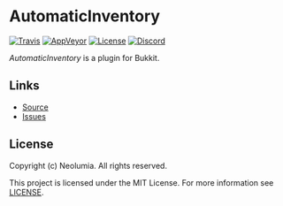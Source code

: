 # AutomaticInventory 
[![Travis](https://img.shields.io/travis/neolumia/automatic-inventory.svg?style=flat-square&label=Travis&logo=travis)](https://travis-ci.org/neolumia/automatic-inventory)
[![AppVeyor](https://img.shields.io/appveyor/ci/conreptio/automatic-inventory.svg?style=flat-square&label=AppVeyor&logo=appveyor)](https://ci.appveyor.com/project/conreptio/automatic-inventory)
[![License](https://img.shields.io/github/license/neolumia/automatic-inventory.svg?style=flat-square&label=License)](https://github.com/neolumia/automatic-inventory/blob/master/LICENSE)
[![Discord](https://img.shields.io/discord/351649834840752128.svg?style=flat-square&label=Discord&logo=discord&colorB=6e85cf)](https://discord.gg/sh3JqmJ)

_AutomaticInventory_ is a plugin for Bukkit.

## Links

- [Source](https://github.com/neolumia/automatic-inventory/)
- [Issues](https://github.com/neolumia/automatic-inventory/issues/)

## License
Copyright (c) Neolumia. All rights reserved.

This project is licensed under the MIT License. For more information see [LICENSE](https://github.com/neolumia/automatic-inventory/blob/master/LICENSE).
